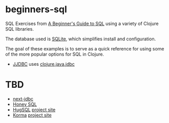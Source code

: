 # beginners-sql
SQL Exercises from [A Beginner's Guide to SQL](https://www.sohamkamani.com/blog/2016/07/07/a-beginners-guide-to-sql/) using a variety of Clojure SQL libraries.

The database used is [SQLite](https://sqlite.org/index.html), which simplifies install and configuration.

The goal of these examples is to serve as a quick reference for using some of the more popular options for SQL in Clojure.

* [JJDBC](https://github.com/mchampine/beginners-sql/tree/master/jjdbc) uses [clojure.java.jdbc](https://github.com/clojure/java.jdbc)

# TBD
* [next-jdbc](https://github.com/seancorfield/next-jdbc)
* [Honey SQL](https://github.com/seancorfield/honeysql)
* [HugSQL](https://github.com/layerware/hugsql) [project site](https://www.hugsql.org/)
* [Korma](https://github.com/korma/Korma) [project site](https://sqlkorma.com)
